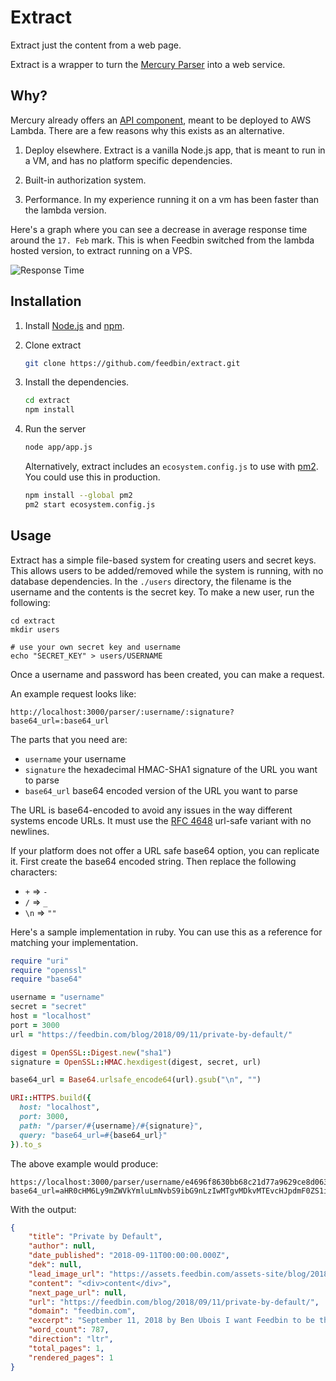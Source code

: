 Extract
=======

Extract just the content from a web page.

Extract is a wrapper to turn the [Mercury Parser](https://github.com/postlight/mercury-parser) into a web service.

Why?
----

Mercury already offers an [API component](https://github.com/postlight/mercury-parser-api), meant to be deployed to AWS Lambda. There are a few reasons why this exists as an alternative.

1. Deploy elsewhere. Extract is a vanilla Node.js app, that is meant to run in a VM, and has no platform specific dependencies.

2. Built-in authorization system.

3. Performance. In my experience running it on a vm has been faster than the lambda version.

Here's a graph where you can see a decrease in average response time around the `17. Feb` mark. This is when Feedbin switched from the lambda hosted version, to extract running on a VPS.

![Response Time](https://user-images.githubusercontent.com/133809/52974385-2e73a880-3376-11e9-8523-820f74546d52.png)

Installation
------------

1. Install [Node.js](https://nodejs.org/en/) and [npm](https://www.npmjs.com/).

2. Clone extract

    ```bash
    git clone https://github.com/feedbin/extract.git
    ```

3. Install the dependencies.

    ```bash
    cd extract
    npm install
    ```

4. Run the server

    ```bash
    node app/app.js
    ```

    Alternatively, extract includes an `ecosystem.config.js` to use with [pm2](https://github.com/Unitech/pm2). You could use this in production.

    ```bash
    npm install --global pm2
    pm2 start ecosystem.config.js
    ```

Usage
-----

Extract has a simple file-based system for creating users and secret keys. This allows users to be added/removed while the system is running, with no database dependencies. In the `./users` directory, the filename is the username and the contents is the secret key. To make a new user, run the following:

```
cd extract
mkdir users

# use your own secret key and username
echo "SECRET_KEY" > users/USERNAME
```

Once a username and password has been created, you can make a request.

An example request looks like:

```
http://localhost:3000/parser/:username/:signature?base64_url=:base64_url
```

The parts that you need are:

- `username` your username
- `signature` the hexadecimal HMAC-SHA1 signature of the URL you want to parse
- `base64_url` base64 encoded version of the URL you want to parse

The URL is base64-encoded to avoid any issues in the way different systems encode URLs. It must use the [RFC 4648](https://tools.ietf.org/html/rfc4648#section-5) url-safe variant with no newlines.

If your platform does not offer a URL safe base64 option, you can replicate it. First create the base64 encoded string. Then replace the following characters:

- `+` => `-`
- `/` => `_`
- `\n` => `""`

Here's a sample implementation in ruby. You can use this as a reference for matching your implementation.

```ruby
require "uri"
require "openssl"
require "base64"

username = "username"
secret = "secret"
host = "localhost"
port = 3000
url = "https://feedbin.com/blog/2018/09/11/private-by-default/"

digest = OpenSSL::Digest.new("sha1")
signature = OpenSSL::HMAC.hexdigest(digest, secret, url)

base64_url = Base64.urlsafe_encode64(url).gsub("\n", "")

URI::HTTPS.build({
  host: "localhost",
  port: 3000,
  path: "/parser/#{username}/#{signature}",
  query: "base64_url=#{base64_url}"
}).to_s
```

The above example would produce:

```
https://localhost:3000/parser/username/e4696f8630bb68c21d77a9629ce8d063d8e5f81c?base64_url=aHR0cHM6Ly9mZWVkYmluLmNvbS9ibG9nLzIwMTgvMDkvMTEvcHJpdmF0ZS1ieS1kZWZhdWx0Lw==
```

With the output:

```json
{
    "title": "Private by Default",
    "author": null,
    "date_published": "2018-09-11T00:00:00.000Z",
    "dek": null,
    "lead_image_url": "https://assets.feedbin.com/assets-site/blog/2018-09-11/embed-3f43088538ae5ed7e585c00013adc13a915fd35de31990b3081a085b963ed7dd.png",
    "content": "<div>content</div>",
    "next_page_url": null,
    "url": "https://feedbin.com/blog/2018/09/11/private-by-default/",
    "domain": "feedbin.com",
    "excerpt": "September 11, 2018 by Ben Ubois I want Feedbin to be the opposite of Big Social. I think people should have the right not to be tracked on the Internet and Feedbin can help facilitate that. Since&hellip;",
    "word_count": 787,
    "direction": "ltr",
    "total_pages": 1,
    "rendered_pages": 1
}
```
